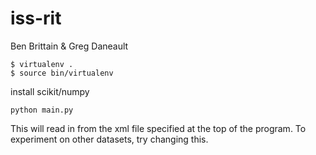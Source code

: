 # iss-rit

Ben Brittain & Greg Daneault

```
$ virtualenv .
$ source bin/virtualenv
```

install scikit/numpy

```
python main.py
```

This will read in from the xml file specified at the top of the program. To experiment on other datasets, try changing this. 
